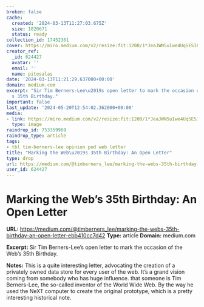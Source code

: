 ```yaml
---
broken: false
cache:
  created: '2024-03-13T11:27:03.675Z'
  size: 1820671
  status: ready
collection_id: 17452361
cover: https://miro.medium.com/v2/resize:fit:1200/1*JeaJWN5uIwe4UqSESIP4Nw.jpeg
creator_ref:
  _id: 624427
  avatar: ''
  email: ''
  name: pitosalas
date: '2024-03-13T11:21:29.637000+00:00'
domain: medium.com
excerpt: "Sir Tim Berners-Lee\u2019s open letter to mark the occasion of the Web\u2019\
  s 35th Birthday."
important: false
last_update: '2024-05-20T12:54:02.362000+00:00'
media:
- link: https://miro.medium.com/v2/resize:fit:1200/1*JeaJWN5uIwe4UqSESIP4Nw.jpeg
  type: image
raindrop_id: 753359969
raindrop_type: article
tags:
- tbl tim-berners-lee opinion pod web letter
title: "Marking the Web\u2019s 35th Birthday: An Open Letter"
type: drop
url: https://medium.com/@timberners_lee/marking-the-webs-35th-birthday-an-open-letter-ebb410cc7d42
user_id: 624427
---
```


# Marking the Web’s 35th Birthday: An Open Letter

**URL:** https://medium.com/@timberners_lee/marking-the-webs-35th-birthday-an-open-letter-ebb410cc7d42
**Type:** article
**Domain:** medium.com

**Excerpt:** Sir Tim Berners-Lee’s open letter to mark the occasion of the Web’s 35th Birthday.

**Notes:**
This is a quite interesting letter, advocating the creation of a privately owned data store for every user of the web. It’s a grand vision coming from somebody who has huge influence. that someone is Tim Berners-Lee, the so-called inventor of the World Wide Web. By the way he used the NeXT computer to create the original prototype, which is a pretty interesting historical note.

